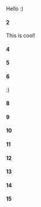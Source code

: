 Hello :)
#### 2
This is cool!
#### 4
#### 5
#### 6
:)
#### 8
#### 9
#### 10
#### 11
#### 12
#### 13
#### 14
#### 15